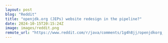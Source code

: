 ```yaml
---
layout: post
blog: "Reddit"
title: "openjdk.org (JEPs) website redesign in the pipeline?"
date: 2024-10-15T20:15:24Z
image: images/reddit.png
remote_url: "https://www.reddit.com/r/java/comments/1g4h8jj/openjdkorg_jeps_website_redesign_in_the_pipeline/"
---
```

